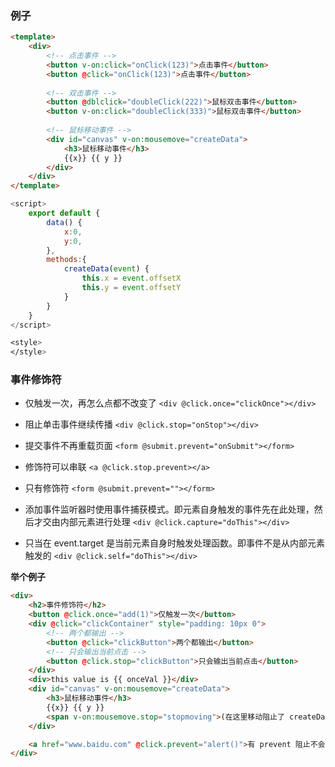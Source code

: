 ### 例子
```html
<template>
	<div>
		<!-- 点击事件 -->
		<button v-on:click="onClick(123)">点击事件</button>
		<button @click="onClick(123)">点击事件</button>
		
		<!-- 双击事件 -->
		<button @dblclick="doubleClick(222)">鼠标双击事件</button>
		<button v-on:click="doubleClick(333)">鼠标双击事件</button>
		
		<!-- 鼠标移动事件 -->
		<div id="canvas" v-on:mousemove="createData">
			<h3>鼠标移动事件</h3>
			{{x}} {{ y }}
		</div>
	</div>
</template>
```
```js
<script>
	export default {
		data() {
			x:0,
			y:0,
		},
		methods:{
			createData(event) {
				this.x = event.offsetX
				this.y = event.offsetY
			}
		}
	}
</script>
```
```css
<style>
</style>
```


### 事件修饰符
- 仅触发一次，再怎么点都不改变了
`<div @click.once="clickOnce"></div>`

- 阻止单击事件继续传播
`<div @click.stop="onStop"></div>`

- 提交事件不再重载页面
`<form @submit.prevent="onSubmit"></form>`

- 修饰符可以串联
`<a @click.stop.prevent></a>`

- 只有修饰符
`<form @submit.prevent=""></form>`

- 添加事件监听器时使用事件捕获模式。即元素自身触发的事件先在此处理，然后才交由内部元素进行处理
`<div @click.capture="doThis"></div>`

- 只当在 event.target 是当前元素自身时触发处理函数。即事件不是从内部元素触发的
`<div @click.self="doThis"></div>`

**举个例子**
```html
<div>
	<h2>事件修饰符</h2>
	<button @click.once="add(1)">仅触发一次</button>
	<div @click="clickContainer" style="padding: 10px 0">
		<!-- 两个都输出 -->
		<button @click="clickButton">两个都输出</button>
		<!-- 只会输出当前点击 -->
		<button @click.stop="clickButton">只会输出当前点击</button>
	</div>
	<div>this value is {{ onceVal }}</div>
	<div id="canvas" v-on:mousemove="createData">
		<h3>鼠标移动事件</h3>
		{{x}} {{ y }}
		<span v-on:mousemove.stop="stopmoving">(在这里移动阻止了 createData 的数据)</span>
	</div>

	<a href="www.baidu.com" @click.prevent="alert()">有 prevent 阻止不会跳转</a>
</div>
```
